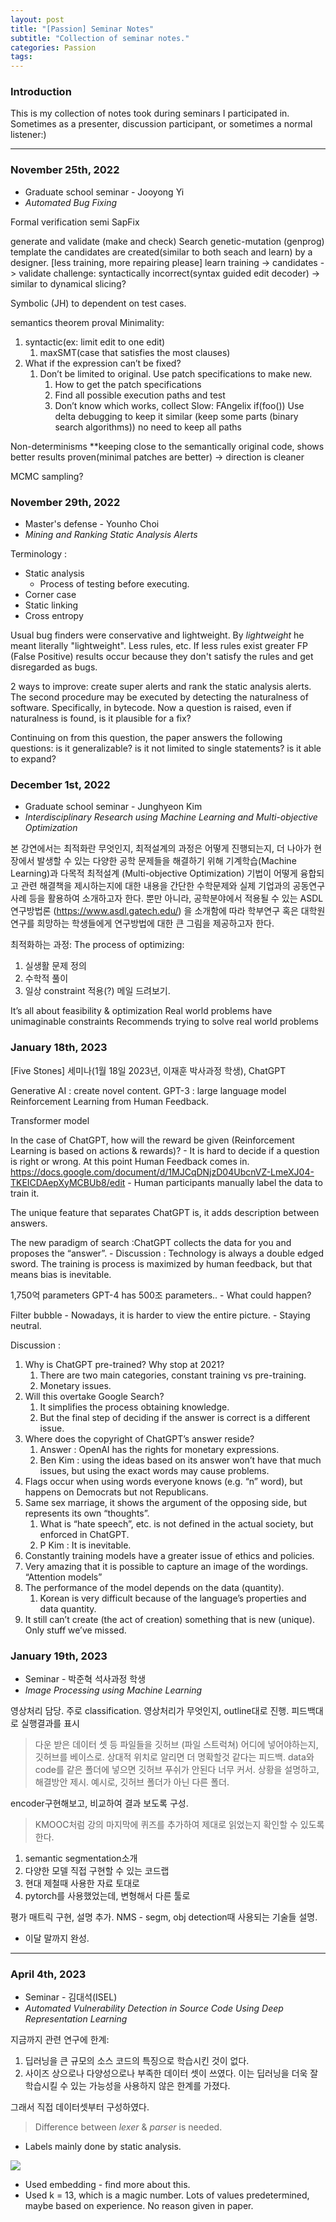 ```yaml
---
layout: post
title: "[Passion] Seminar Notes"
subtitle: "Collection of seminar notes."
categories: Passion
tags:
---
```

### Introduction

This is my collection of notes took during seminars I participated in. Sometimes as a presenter, discussion participant, or sometimes a normal listener:)

---

### November 25th, 2022

* Graduate school seminar - Jooyong Yi
* *Automated Bug Fixing*

Formal verification
	semi
SapFix

generate and validate (make and check)
	Search
		genetic-mutation (genprog)
	template
		the candidates are created(similar to both seach and learn) by a designer. [less training, more repairing please]
	learn
		training -> candidates -> validate
		challenge: syntactically incorrect(syntax guided edit decoder) -> similar to dynamical slicing?

Symbolic
	(JH) to dependent on test cases.

semantics
	theorem proval
Minimality:

1. syntactic(ex: limit edit to one edit)
   1. maxSMT(case that satisfies the most clauses)
2. What if the expression can’t be fixed?
   1. Don’t be limited to original. Use patch specifications to make new.
      1. How to get the patch specifications
      2. Find all possible execution paths and test
      3. Don’t know which works, collect
         Slow: FAngelix
         if(foo())
         Use delta debugging to keep it similar (keep some parts (binary search algorithms)) no need to keep all paths

Non-determinisms
**keeping close to the semantically original code, shows better results
	proven(minimal patches are better) -> direction is cleaner

MCMC sampling?

### November 29th, 2022

* Master's defense - Younho Choi
* *Mining and Ranking Static Analysis Alerts*

Terminology :

* Static analysis
  * Process of testing before executing.
* Corner case
* Static linking
* Cross entropy

Usual bug finders were conservative and lightweight. By *lightweight* he meant literally "lightweight". Less rules, etc. If less rules exist greater FP (False Positive) results occur because they don't satisfy the rules and get disregarded as bugs.

2 ways to improve: create super alerts and rank the static analysis alerts.
The second procedure may be executed by detecting the naturalness of software. Specifically, in bytecode.
Now a question is raised, even if naturalness is found, is it plausible for a fix?

Continuing on from this question, the paper answers the following questions: is it generalizable? is it not limited to single statements? is it able to expand?

### December 1st, 2022

* Graduate school seminar - Junghyeon Kim
* *Interdisciplinary Research using Machine Learning and Multi-objective Optimization*

본 강연에서는 최적화란 무엇인지, 최적설계의 과정은 어떻게 진행되는지, 더 나아가 현장에서 발생할 수 있는 다양한 공학 문제들을 해결하기 위해 기계학습(Machine Learning)과 다목적 최적설계 (Multi-objective Optimization) 기법이 어떻게 융합되고 관련 해결책을 제시하는지에 대한 내용을 간단한 수학문제와 실제 기업과의 공동연구사례 등을 활용하여 소개하고자 한다. 뿐만 아니라, 공학분야에서 적용될 수 있는 ASDL연구방법론 (https://www.asdl.gatech.edu/) 을 소개함에 따라 학부연구 혹은 대학원연구를 희망하는 학생들에게 연구방법에 대한 큰 그림을 제공하고자 한다.

최적화하는 과정:
The process of optimizing:

1. 실생활 문제 정의
2. 수학적 풀이
3. 일상 constraint 적용(?) 메일 드려보기.

It’s all about feasibility & optimization
Real world problems have unimaginable constraints
Recommends trying to solve real world problems

### January 18th, 2023

[Five Stones] 세미나(1월 18일 2023년, 이재훈 박사과정 학생), ChatGPT

Generative AI : create novel content.
GPT-3 : large language model
Reinforcement Learning from Human Feedback.

Transformer model

In the case of ChatGPT, how will the reward be given (Reinforcement Learning is based on actions & rewards)?
	- It is hard to decide if a question is right or wrong.
At this point Human Feedback comes in. https://docs.google.com/document/d/1MJCqDNjzD04UbcnVZ-LmeXJ04-TKEICDAepXyMCBUb8/edit
	- Human participants manually label the data to train it.

The unique feature that separates ChatGPT is, it adds description between answers.

The new paradigm of search :ChatGPT collects the data for you and proposes the “answer”.
	- Discussion :
		Technology is always a double edged sword.
			The training is process is maximized by human feedback, but that means bias is inevitable.

1,750억 parameters
GPT-4 has 500조 parameters..
	- What could happen?

Filter bubble
	- Nowadays, it is harder to view the entire picture.
	- Staying neutral.

Discussion :

1. Why is ChatGPT pre-trained? Why stop at 2021?
   1. There are two main categories, constant training vs pre-training.
   2. Monetary issues.
2. Will this overtake Google Search?
   1. It simplifies the process obtaining knowledge.
   2. But the final step of deciding if the answer is correct is a different issue.
3. Where does the copyright of ChatGPT’s answer reside?
   1. Answer : OpenAI has the rights for monetary expressions.
   2. Ben Kim : using the ideas based on its answer won’t have that much issues, but using the exact words may cause problems.
4. Flags occur when using words everyone knows (e.g. “n” word), but happens on Democrats but not Republicans.
5. Same sex marriage, it shows the argument of the opposing side, but represents its own “thoughts”.
   1. What is “hate speech”, etc. is not defined in the actual society, but enforced in ChatGPT.
   2. P Kim : It is inevitable.
6. Constantly training models have a greater issue of ethics and policies.
7. Very amazing that it is possible to capture an image of the wordings. “Attention models”
8. The performance of the model depends on the data (quantity).
   1. Korean is very difficult because of the language’s properties and data quantity.
9. It still can’t create (the act of creation) something that is new (unique). Only stuff we’ve missed.

### January 19th, 2023

* Seminar - 박준혁 석사과정 학생
* *Image Processing using Machine Learning*

영상처리 담당. 주로 classification. 영상처리가 무엇인지, outline대로 진행.
피드백대로 실행결과를 표시

> 다운 받은 데이터 셋 등 파일들을 깃허브 (파일 스트럭쳐) 어디에 넣어야하는지, 깃허브를 베이스로. 상대적 위치로 알리면 더 명확할것 같다는 피드백.
> data와 code를 같은 폴더에 넣으면 깃허브 푸쉬가 안된다 너무 커서.
> 상황을 설명하고, 해결방안 제시.
> 예시로, 깃허브 폴더가 아닌 다른 폴더.

encoder구현해보고, 비교하여 결과 보도록 구성.

> KMOOC처럼 강의 마지막에 퀴즈를 추가하여 제대로 읽었는지 확인할 수 있도록한다.

1. semantic segmentation소개
2. 다양한 모델 직접 구현할 수 있는 코드랩
3. 현대 제철때 사용한 자료 토대로
4. pytorch를 사용했었는데, 변형해서 다른 툴로

평가 매트릭 구현, 설명 추가.
NMS - segm, obj detection때 사용되는 기술들 설명.

* 이달 말까지 완성.

---

### April 4th, 2023

* Seminar - 김대석(ISEL)
* *Automated Vulnerability Detection in Source Code  Using Deep Representation Learning*

지금까지 관련 연구에 한계:

1. 딥러닝을 큰 규모의 소스 코드의 특징으로 학습시킨 것이 없다.
2. 사이즈 상으로나 다양성으로나 부족한 데이터 셋이 쓰였다. 이는 딥러닝을 더욱 잘 학습시킬 수 있는 가능성을 사용하지 않은 한계를 가졌다.

그래서 직접 데이터셋부터 구성하였다.

> Difference between *lexer* & *parser* is needed.

* Labels mainly done by static analysis.

![](https://lh6.googleusercontent.com/lDQEDIIcuaBiuuD105FENyFJrK_pc9tTxkF_NYrIDjSSe46dxlwVG7si8F7EmA7EGJne-BhK4_P4ptlvNh2Lo54smJmXQR5Xo7pTZSj6vH0R86B0LlWg1LVTw46sDkeMJofynVtlm7HFKxA=s2048)

* Used embedding - find more about this.
* Used k = 13, which is a magic number. Lots of values predetermined, maybe based on experience. No reason given in paper.
